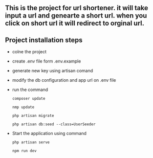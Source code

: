 ## This is the project for url shortener. it will take input a url and genearte a short url. when you click on short url it will redirect to orginal url.
## Project installation steps

- colne the project
- create .env file form .env.example
- generate new key using artisan comand
- modify the db configuration and app url on .env file
- run the command 

    ```composer update ```

    ```nmp update ```

    ```php artisan migrate ```

    ```php artisan db:seed --class=UserSeeder ```

- Start the application using command

    ```php artisan serve ```

    ```npm run dev ```